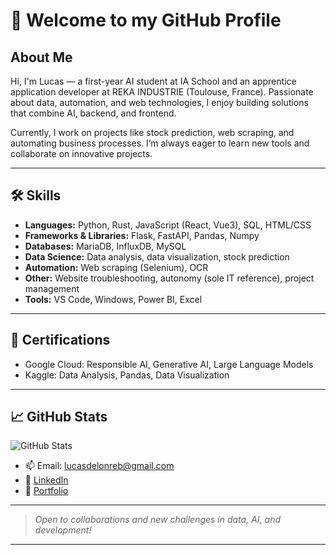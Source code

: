 # 👋 Welcome to my GitHub Profile

## About Me
Hi, I'm Lucas — a first-year AI student at IA School and an apprentice application developer at REKA INDUSTRIE (Toulouse, France). Passionate about data, automation, and web technologies, I enjoy building solutions that combine AI, backend, and frontend.

Currently, I work on projects like stock prediction, web scraping, and automating business processes. I’m always eager to learn new tools and collaborate on innovative projects.

---

## 🛠️ Skills

- **Languages:** Python, Rust, JavaScript (React, Vue3), SQL, HTML/CSS  
- **Frameworks & Libraries:** Flask, FastAPI, Pandas, Numpy  
- **Databases:** MariaDB, InfluxDB, MySQL  
- **Data Science:** Data analysis, data visualization, stock prediction  
- **Automation:** Web scraping (Selenium), OCR  
- **Other:** Website troubleshooting, autonomy (sole IT reference), project management  
- **Tools:** VS Code, Windows, Power BI, Excel

---

## 📜 Certifications

- Google Cloud: Responsible AI, Generative AI, Large Language Models  
- Kaggle: Data Analysis, Pandas, Data Visualization

---

## 📈 GitHub Stats

![GitHub Stats](https://github-readme-stats.vercel.app/api?username=Obstacleee&show_icons=trueact)

- 📫 Email: lucasdelonreb@gmail.com  
- 🔗 [LinkedIn](https://www.linkedin.com/in/lucas-delon/)  
- 💼 [Portfolio](https://delonlucas.framer.website/)

---

> *Open to collaborations and new challenges in data, AI, and development!*

---

<!---
Obstacleee/Obstacleee is a ✨ special ✨ repository because its `README.md` (this file) appears on your GitHub profile.
You can click the Preview link to take a look at your changes.
--->
